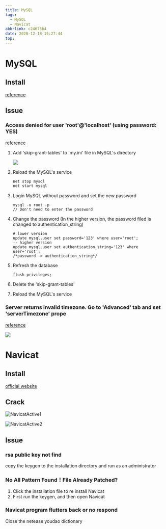 ```yaml
---
title: MySQL
tags:
  - MySQL
  - Navicat
abbrlink: c24675b4
date: 2020-12-18 15:27:44
top:
---
```


# MySQL

## Install

[reference](https://blog.csdn.net/weixin_38239039/article/details/79629984)

## Issue

### Access denied for user 'root'@'localhost' (using password: YES)

[reference](https://blog.csdn.net/zoucui/article/details/96996554)

1. Add 'skip-grant-tables' to 'my.ini' file in MySQL's directory

   ![](https://cdn.jsdelivr.net/gh/SmaIIstars/imgCDN/MySQL/Addskip-grant-tables.png)

2. Reload the MySQL's service

   ```js
   net stop mysql
   net start mysql
   ```

3. Login MySQL without password and set the new password

   ```mysql
   mysql -u root -p
   // Don't need to enter the password
   ```

4. Change the password (In the higher version, the password filed is changed to authentication_string)

   ```mysql
   # lower version
   update mysql.user set password='123' where user='root';
   -- higher version
   update mysql.user set authentication_string='123' where user='root';
   /*password -> authentication_string*/
   ```

5. Refresh the database

   ```mysql
   flush privileges;
   ```

6. Delete the 'skip-grant-tables'

7. Reload the MySQL's service

### Server returns invalid timezone. Go to 'Advanced' tab and set 'serverTimezone' prope

[reference](https://blog.csdn.net/liuqiker/article/details/102455077)

![](https://cdn.jsdelivr.net/gh/SmaIIstars/imgCDN/MySQL/SetGlobalTimeZone.png)

# Navicat

## Install

[official website](http://www.navicat.com.cn/navicat-15-highlights/)

## Crack

![NavicatActive1](https://cdn.jsdelivr.net/gh/SmaIIstars/imgCDN/MySQL/NavicatActive1.png)

![NavicatActive2](https://cdn.jsdelivr.net/gh/SmaIIstars/imgCDN/MySQL/NavicatActive2.png)

## Issue

### rsa public key not find

copy the keygen to the installation directory and run as an administrator

### No All Pattern Found！File Already Patched?

1. Click the installation file to re install Navicat
2. First run the keygen, and then open Navicat

### Navicat program flutters back or no respond

Close the netease youdao dictionary
